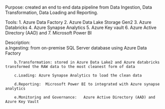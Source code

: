 Purpose:  created an end to end data pipeline from Data Ingestion, Data Transformation, Data Loading and Reporting.

Tools: 1. Azure Data Factory 2. Azure Data Lake Storage Gen2 3. Azure Databricks 4. Azure Synapse Analytics 5. Azure Key vault 6. Azure Active Directory (AAD) and 7. Microsoft Power BI 

Description:  
        a.Ingesting:   from on-premise SQL Server database using Azure Data Factory 
        
        b.Transformation: stored in Azure Data Lake2 and Azure databricks  transformed the RAW data to the most cleanest form of data 
        
        c.Loading: Azure Synapse Analytics to load the clean data 
        
        d.Reporting:  Microsoft Power BI to integrated with Azure synapse analytics 
        
        e.Monitoring and Governance:   Azure Active Directory (AAD) and Azure Key Vault
